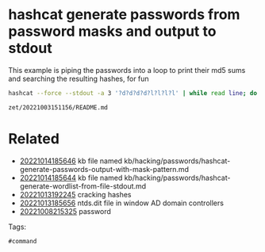# hashcat generate passwords from password masks and output to stdout
This example is piping the passwords into a loop to print their md5 sums and searching the resulting hashes, for fun
```bash
hashcat --force --stdout -a 3 '?d?d?d?d?l?l?l?l' | while read line; do echo -n $line | md5sum; done | grep 'bad\|a55'
```

` zet/20221003151156/README.md `

# Related

- [20221014185646](/zet/20221014185646/README.md) kb file named kb/hacking/passwords/hashcat-generate-passwords-output-with-mask-pattern.md
- [20221014185644](/zet/20221014185644/README.md) kb file named kb/hacking/passwords/hashcat-generate-wordlist-from-file-stdout.md
- [20221013192245](/zet/20221013192245/README.md) cracking hashes
- [20221013185656](/zet/20221013185656/README.md) ntds.dit file in window AD domain controllers
- [20221008215325](/zet/20221008215325/README.md) password

Tags:

    #command
